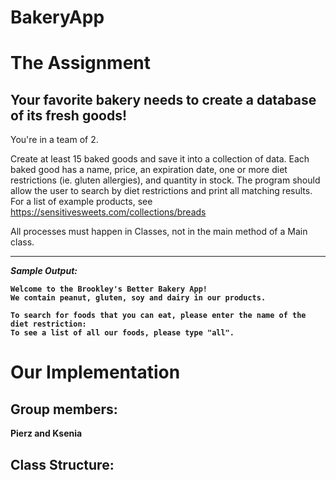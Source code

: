 # BakeryApp


# The Assignment

## Your favorite bakery needs to create a database of its fresh goods!

You're in a team of 2.

Create at least 15 baked goods and save it into a collection of data. 
Each baked good has a name, price, an expiration date, one or more diet restrictions (ie. gluten allergies), and quantity in stock.
The program should allow the user to search by diet restrictions and print all matching results.
For a list of example products, see https://sensitivesweets.com/collections/breads


All processes must happen in Classes, not in the main method of a Main class.

<hr/>
<em><b>Sample Output:</em><b/>
  
```console
Welcome to the Brookley's Better Bakery App! 
We contain peanut, gluten, soy and dairy in our products. 

To search for foods that you can eat, please enter the name of the diet restriction: 
To see a list of all our foods, please type "all".
```

# Our Implementation

## Group members:
Pierz and Ksenia

## Class Structure:


